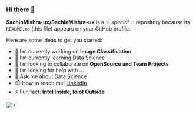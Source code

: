 ### Hi there 👋

**SachinMishra-ux/SachinMishra-ux** is a ✨ _special_ ✨ repository because its `README.md` (this file) appears on your GitHub profile.

Here are some ideas to get you started:

- 🔭 I’m currently working on **Image Classification**
- 🌱 I’m currently learning Data Science
- 👯 I’m looking to collaborate on **OpenSource and Team Projects**
- 🤔 I’m looking for help with ...
- 💬 Ask me about Data Science
- 📫 How to reach me: [LinkedIn](https://www.linkedin.com/in/sachin-mishra19566/)
- ⚡ Fun fact: **Intel Inside, Idiot Outside**


![](https://i.gifer.com/6DMV.gif) !
